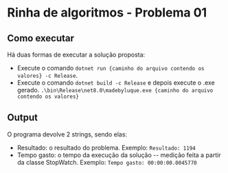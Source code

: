 # Rinha de algoritmos - Problema 01

## Como executar
Há duas formas de executar a solução proposta:

- Execute o comando ```dotnet run {caminho do arquivo contendo os valores} -c Release```.
- Execute o comando ```dotnet build -c Release``` e depois execute o .exe gerado. ```.\bin\Release\net8.0\madebyluque.exe {caminho do arquivo contendo os valores}```

## Output
O programa devolve 2 strings, sendo elas:
- Resultado: o resultado do problema. Exemplo: ```Resultado: 1194```
- Tempo gasto: o tempo da execução da solução -- medição feita a partir da classe StopWatch. Exemplo: ```Tempo gasto: 00:00:00.0045770```